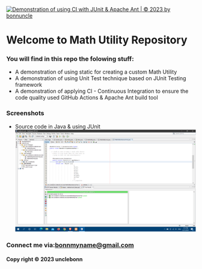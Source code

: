 [![Demonstration of using CI with JUnit & Apache Ant | © 2023 by bonnuncle](https://github.com/UncleBonn/mathunti-ant/actions/workflows/mathutil-ci-ant.yml/badge.svg)](https://github.com/UncleBonn/mathunti-ant/actions/workflows/mathutil-ci-ant.yml)

# Welcome to Math Utility Repository

### You will find in this repo the folowing stuff:
* A demonstration of using static for creating a custom Math Utility
* A demonstration of using Unit Test technique based on JUnit Testing framework
* A demonstration of applying CI - Continuous Integration to ensure the code quality used GitHub Actions & Apache Ant build tool
### Screenshots
* Source code in Java & using JUnit
![source code with junit](https://github.com/UncleBonn/mathunti-ant/blob/main/screenshots/source-code-with-junit.png)

### Connect me via:bonnmyname@gmail.com	

#### Copy right &#169; 2023 unclebonn 